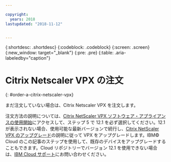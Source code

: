 ```yaml
---

copyright:
  years: 2018
lastupdated: "2018-11-12"


---
```


{:shortdesc: .shortdesc}
{:codeblock: .codeblock}
{:screen: .screen}
{:new_window: target="_blank"}
{:pre: .pre}
{:table: .aria-labeledby="caption"}

# Citrix Netscaler VPX の注文
{: #order-a-citrix-netscaler-vpx}

まだ注文していない場合は、Citrix Netscaler VPX を注文します。

注文方法の説明については、[Citrix NetScaler VPX ソフトウェア・アプライアンスの使用開始](/docs/infrastructure/citrix-netscaler-vpx?topic=citrix-netscaler-vpx-getting-started-with-citrix-netscaler-vpx-software-appliance)にアクセスして、ステップ 5 で 12.1 を必ず選択してください。12.1 が表示されない場合、使用可能な最新バージョンで続行し、[Citrix NetScaler VPX のアップグレード](/docs/infrastructure/citrix-netscaler-vpx?topic=citrix-netscaler-vpx-upgrading-your-citrix-netscaler-vpx)の説明に従って VPX をアップグレードします。IBM© Cloud のこの記事のステップを使用して、既存のデバイスをアップグレードすることもできます。Cloud リポジトリーでバージョン 12.1 を使用できない場合は、[IBM Cloud サポート](/docs/get-support?topic=get-support-contacting-bluemix-support-dedicated-local)にお問い合わせください。
